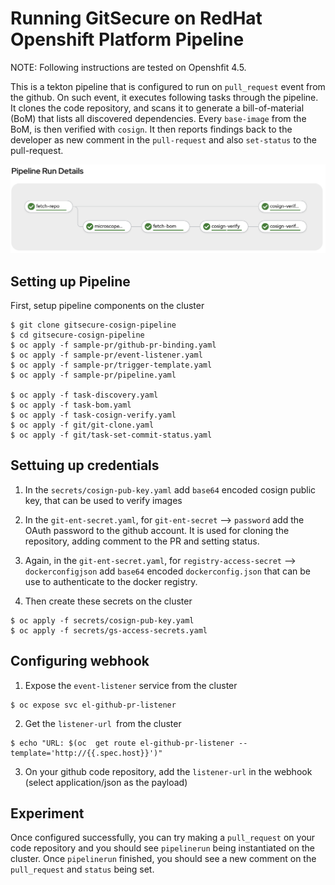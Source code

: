 # Running GitSecure on RedHat Openshift Platform Pipeline

NOTE: Following instructions are tested on Openshfit 4.5. 

This is a tekton pipeline that is configured to run on `pull_request` event from the github. On such event, it executes following tasks through the pipeline. It clones the code repository, and scans it to generate a bill-of-material (BoM) that lists all discovered dependencies. Every `base-image` from the BoM, is then verified with `cosign`. It then reports findings back to the developer as new comment in the `pull-request` and also `set-status` to the pull-request.

![Pipeline Layout](docs/pipeline-diag.png)


## Setting up Pipeline

First, setup pipeline components on the cluster

```
$ git clone gitsecure-cosign-pipeline
$ cd gitsecure-cosign-pipeline
$ oc apply -f sample-pr/github-pr-binding.yaml
$ oc apply -f sample-pr/event-listener.yaml
$ oc apply -f sample-pr/trigger-template.yaml
$ oc apply -f sample-pr/pipeline.yaml

$ oc apply -f task-discovery.yaml
$ oc apply -f task-bom.yaml
$ oc apply -f task-cosign-verify.yaml
$ oc apply -f git/git-clone.yaml
$ oc apply -f git/task-set-commit-status.yaml
```

## Settuing up credentials

1. In the `secrets/cosign-pub-key.yaml` add `base64` encoded cosign public key, that can be used to verify images

2. In the `git-ent-secret.yaml`, for `git-ent-secret` --> `password` add the OAuth password to the github account. It is used for cloning the repository, adding comment to the PR and setting status.

3. Again, in the `git-ent-secret.yaml`, for `registry-access-secret` --> `dockerconfigjson` add `base64` encoded `dockerconfig.json` that can be use to authenticate to the docker registry.

4. Then create these secrets on the cluster
```
$ oc apply -f secrets/cosign-pub-key.yaml
$ oc apply -f secrets/gs-access-secrets.yaml
```

## Configuring webhook

1. Expose the `event-listener` service from the cluster
```
$ oc expose svc el-github-pr-listener
```

2. Get the `listener-url `from the cluster
```
$ echo "URL: $(oc  get route el-github-pr-listener --template='http://{{.spec.host}}')"
```

3. On your github code repository, add the `listener-url` in the webhook (select application/json as the payload)

## Experiment
Once configured successfully, you can try making a `pull_request` on your code repository and you should see `pipelinerun` being instantiated on the cluster. Once `pipelinerun` finished, you should see a new comment on the `pull_request` and `status` being set. 